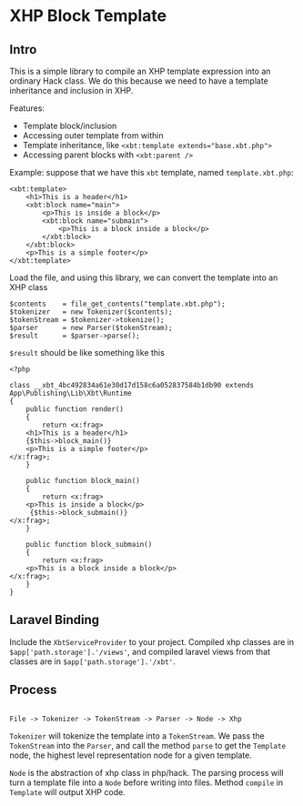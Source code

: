 # XHP Block Template

## Intro

This is a simple library to compile an XHP template expression into an ordinary
Hack class. We do this because we need to have a template inheritance and
inclusion in XHP.

Features:
- Template block/inclusion
- Accessing outer template from within
- Template inheritance, like `<xbt:template extends="base.xbt.php">`
- Accessing parent blocks with `<xbt:parent />`

Example: suppose that we have this `xbt` template, named `template.xbt.php`:
```
<xbt:template>
    <h1>This is a header</h1>
    <xbt:block name="main">
        <p>This is inside a block</p>
        <xbt:block name="submain">
            <p>This is a block inside a block</p>
        </xbt:block>
    </xbt:block>
    <p>This is a simple footer</p>
</xbt:template>
```

Load the file, and using this library, we can convert the template into an XHP
class
```
$contents    = file_get_contents("template.xbt.php");
$tokenizer   = new Tokenizer($contents);
$tokenStream = $tokenizer->tokenize();
$parser      = new Parser($tokenStream);
$result      = $parser->parse();
```

`$result` should be like something like this
```
<?php

class __xbt_4bc492834a61e30d17d158c6a052837584b1db90 extends App\Publishing\Lib\Xbt\Runtime
{
    public function render()
    {
        return <x:frag>
    <h1>This is a header</h1>
    {$this->block_main()}
    <p>This is a simple footer</p>
</x:frag>;
    }

    public function block_main()
    {
        return <x:frag>
    <p>This is inside a block</p>
     {$this->block_submain()}
</x:frag>;
    }

    public function block_submain()
    {
        return <x:frag>
    <p>This is a block inside a block</p>
</x:frag>;
    }
}
```


## Laravel Binding

Include the `XbtServiceProvider` to your project. Compiled xhp classes are in
`$app['path.storage'].'/views'`, and compiled laravel views from that classes
are in `$app['path.storage'].'/xbt'`.


## Process

```

File -> Tokenizer -> TokenStream -> Parser -> Node -> Xhp

```

`Tokenizer` will tokenize the template into a `TokenStream`. We pass the
`TokenStream` into the `Parser`, and call the method `parse` to get the
`Template` node, the highest level representation node for a given template.

`Node` is the abstraction of xhp class in php/hack. The parsing process will
turn a template file into a `Node` before writing into files. Method `compile`
in `Template` will output XHP code.

